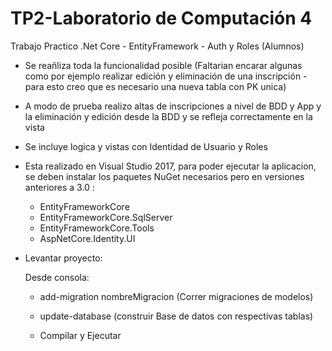 # TP2-Laboratorio de Computación 4
Trabajo Practico  .Net Core - EntityFramework - Auth y Roles (Alumnos)


- Se reañliza toda la funcionalidad posible (Faltarian encarar algunas como por ejemplo realizar edición y eliminación de una inscripción - para esto creo que es necesario una nueva tabla con PK unica)
- A modo de prueba realizo altas de inscripciones a nivel de BDD y App y la eliminación y edición desde la BDD y se refleja correctamente en la vista

- Se incluye logica y vistas con Identidad de Usuario y Roles

- Esta realizado en Visual Studio 2017, para poder ejecutar la aplicacion, se deben instalar los paquetes NuGet necesarios pero en versiones anteriores a 3.0 :
   - EntityFrameworkCore
   - EntityFrameworkCore.SqlServer
   - EntityFrameworkCore.Tools
   - AspNetCore.Identity.UI
   
- Levantar proyecto:
   
  Desde consola:
  - add-migration nombreMigracion (Correr migraciones de modelos)
  - update-database (construir Base de datos con respectivas tablas)
  
  - Compilar y Ejecutar
 
